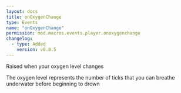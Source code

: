 ```yaml
---
layout: docs
title: onOxygenChange
type: Events
name: "onOxygenChange"
permission: mod.macros.events.player.onoxygenchange
changelog:
  - type: Added
    version: v0.8.5
---
```

Raised when your oxygen level changes

The oxygen level represents the number of ticks that you can breathe underwater before beginning to drown
